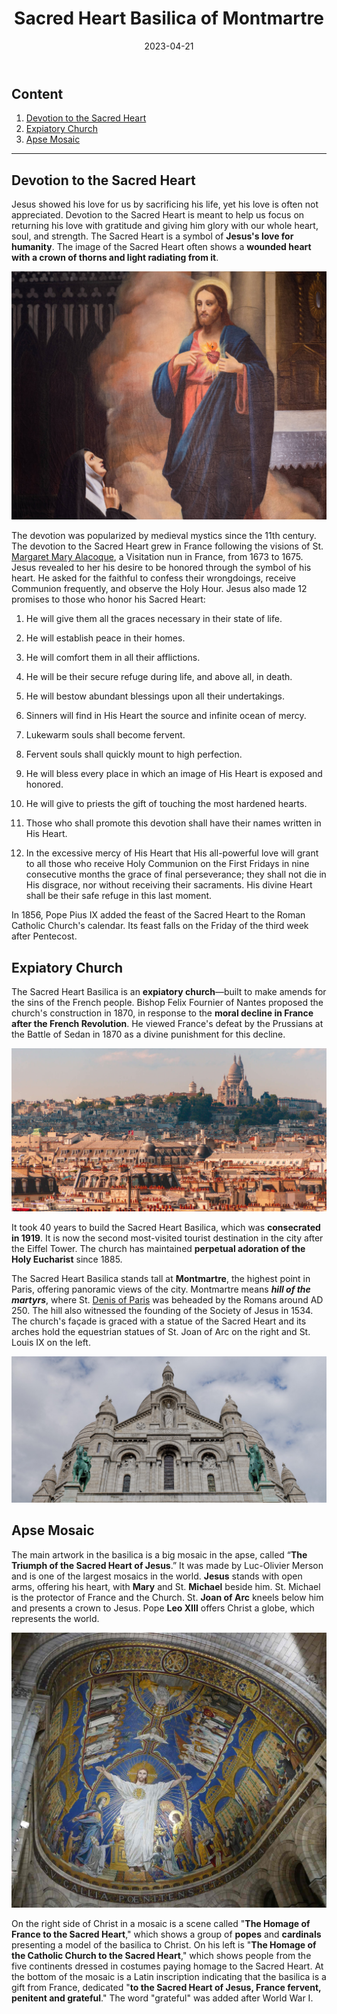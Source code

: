 ﻿---
title: Sacred Heart Basilica of Montmartre
featuredImage: montmartre.jpg
format: Article
date: 2023-04-21
category:
  - Pilgrimage
  - History
excerpt: Devotion to the Sacred Heart helps us return Jesus's love with gratitude and glory. The symbol of the Sacred Heart has been popular since the 11th century, and St. Margaret Mary's visions in 1673 further spread the devotion. The Sacred Heart Basilica in Paris, built as an expiatory church, is a testament to this devotion. Its main artwork, "The Triumph of the Sacred Heart of Jesus," is one of the largest mosaics in the world and depicts scenes of homage to the Sacred Heart.
---

## Content

1. [Devotion to the Sacred Heart](/post/montmartre/#devotion-to-the-sacred-heart)
2. [Expiatory Church](/post/montmartre/#expiatory-church)
3. [Apse Mosaic](/post/montmartre/#apse-mosaic)

---

## Devotion to the Sacred Heart

Jesus showed his love for us by sacrificing his life, yet his love is often not appreciated. Devotion to the Sacred Heart is meant to help us focus on returning his love with gratitude and giving him glory with our whole heart, soul, and strength. The Sacred Heart is a symbol of **Jesus's love for humanity**. The image of the Sacred Heart often shows a **wounded heart with a crown of thorns and light radiating from it**. 

![Apparition of the Sacred Heart to St. Margaret Mary. A painting in Charles Borromeo Church](alacoque.jpg 'Apparition of the Sacred Heart to St. Margaret Mary. A painting in Charles Borromeo Church, Charlesbourg')

The devotion was popularized by medieval mystics since the 11th century. The devotion to the Sacred Heart grew in France following the visions of St. [Margaret Mary Alacoque](https://en.wikipedia.org/wiki/Margaret_Mary_Alacoque), a Visitation nun in France, from 1673 to 1675. Jesus revealed to her his desire to be honored through the symbol of his heart. He asked for the faithful to confess their wrongdoings, receive Communion frequently, and observe the Holy Hour. Jesus also made 12 promises to those who honor his Sacred Heart:

1. He will give them all the graces necessary in their state of life.
    
2. He will establish peace in their homes.
    
3. He will comfort them in all their afflictions.
    
4. He will be their secure refuge during life, and above all, in death.
    
5. He will bestow abundant blessings upon all their undertakings.
    
6. Sinners will find in His Heart the source and infinite ocean of mercy.
    
7. Lukewarm souls shall become fervent.
    
8. Fervent souls shall quickly mount to high perfection.
    
9. He will bless every place in which an image of His Heart is exposed and honored.
    
10. He will give to priests the gift of touching the most hardened hearts.
    
11. Those who shall promote this devotion shall have their names written in His Heart.
    
12. In the excessive mercy of His Heart that His all-powerful love will grant to all those who receive Holy Communion on the First Fridays in nine consecutive months the grace of final perseverance; they shall not die in His disgrace, nor without receiving their sacraments. His divine Heart shall be their safe refuge in this last moment.

In 1856, Pope Pius IX added the feast of the Sacred Heart to the Roman Catholic Church's calendar. Its feast falls on the Friday of the third week after Pentecost.

## Expiatory Church

The Sacred Heart Basilica is an **expiatory church**—built to make amends for the sins of the French people. Bishop Felix Fournier of Nantes proposed the church's construction in 1870, in response to the **moral decline in France after the French Revolution**. He viewed France's defeat by the Prussians at the Battle of Sedan in 1870 as a divine punishment for this decline.

![Montmartre viewed from Paris skyline France](montmartre-paris.jpg 'Montmartre and its surroundings')

It took 40 years to build the Sacred Heart Basilica, which was **consecrated in 1919**. It is now the second most-visited tourist destination in the city after the Eiffel Tower. The church has maintained **perpetual adoration of the Holy Eucharist** since 1885.

The Sacred Heart Basilica stands tall at **Montmartre**, the highest point in Paris, offering panoramic views of the city. Montmartre means ***hill of the martyrs***, where St. [Denis of Paris](https://www.britannica.com/biography/Saint-Denis) was beheaded by the Romans around AD 250. The hill also witnessed the founding of the Society of Jesus in 1534. The church's façade is graced with a statue of the Sacred Heart and its arches hold the equestrian statues of St. Joan of Arc on the right and St. Louis IX on the left.

![Façade Montmartre Paris France](facade.jpg 'Façade of Montmartre')

## Apse Mosaic

The main artwork in the basilica is a big mosaic in the apse, called “**The Triumph of the Sacred Heart of Jesus**.” It was made by Luc-Olivier Merson and is one of the largest mosaics in the world. **Jesus** stands with open arms, offering his heart, with **Mary** and St. **Michael** beside him. St. Michael is the protector of France and the Church. St. **Joan of Arc** kneels below him and presents a crown to Jesus. Pope **Leo XIII** offers Christ a globe, which represents the world.

![Triumph of the Sacred Heart of Jesus Montmartre Paris France](triumph.jpg 'Triumph of the Sacred Heart of Jesus. © Peter Potrowl, CC BY-SA 4.0 <https://creativecommons.org/licenses/by-sa/4.0>, via Wikimedia Commons')

On the right side of Christ in a mosaic is a scene called "**The Homage of France to the Sacred Heart**," which shows a group of **popes** and **cardinals** presenting a model of the basilica to Christ. On his left is "**The Homage of the Catholic Church to the Sacred Heart**," which shows people from the five continents dressed in costumes paying homage to the Sacred Heart. At the bottom of the mosaic is a Latin inscription indicating that the basilica is a gift from France, dedicated "**to the Sacred Heart of Jesus, France fervent, penitent and grateful**." The word "grateful" was added after World War I.
